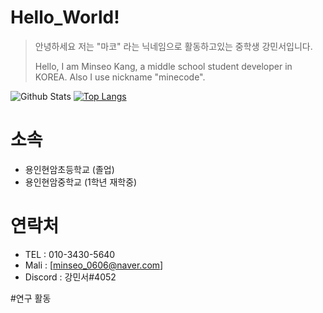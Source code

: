 # Hello_World!
> 안녕하세요 저는 "마코" 라는 닉네임으로 활동하고있는 중학생 강민서입니다.
>
> Hello, I am Minseo Kang, a middle school student developer in KOREA. Also I use nickname "minecode".

![Github Stats](https://github-readme-stats.vercel.app/api?username=minecode0606&show_icons=true)
[![Top Langs](https://github-readme-stats.vercel.app/api/top-langs/?username=minecode0606&langs_count=8)](https://github.com/anuraghazra/github-readme-stats)




# 소속
  * 용인현암초등학교 (졸업)
  * 용인현암중학교 (1학년 재학중)
  
# 연락처
 * TEL : 010-3430-5640
 * Mali : [minseo_0606@naver.com]
 * Discord : 강민서#4052
 

#연구 활동
